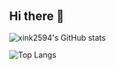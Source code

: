 ## Hi there 👋

<!--
**xink2594/xink2594** is a ✨ _special_ ✨ repository because its `README.md` (this file) appears on your GitHub profile.

Here are some ideas to get you started:

- 🔭 I’m currently working on ...
- 🌱 I’m currently learning ...
- 👯 I’m looking to collaborate on ...
- 🤔 I’m looking for help with ...
- 💬 Ask me about ...
- 📫 How to reach me: ...
- 😄 Pronouns: ...
- ⚡ Fun fact: ...
-->

![xink2594's GitHub stats](https://github-readme-stats.vercel.app/api?username=xink2594)  

![Top Langs](https://github-readme-stats.vercel.app/api/top-langs/?username=xink2594)

<!--
![xink2594's GitHub stats](https://github-immortality.vercel.app/api?username=xink2594)

![GitHub Streak](https://streak-stats.demolab.com/?user=xink2594)
-->
